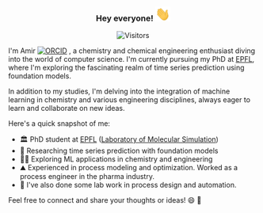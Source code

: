 
<div align="center">
   
### Hey everyone! <img src="https://raw.githubusercontent.com/ABSphreak/ABSphreak/master/gifs/Hi.gif" width="30px">
  ![Visitors](https://visitor-badge.laobi.icu/badge?page_id=amir-elahi.visitorsBadge)
</div>
<!--
**amir-elahi/amir-elahi** is a ✨ _special_ ✨ repository because its `README.md` (this file) appears on your GitHub profile.
Here are some ideas to get you started:
- 🔭 I’m currently working on ...
- 🌱 I’m currently learning ...
- 👯 I’m looking to collaborate on ...
- 🤔 I’m looking for help with ...
- 💬 Ask me about ...
- 📫 How to reach me: ...
- 😄 Pronouns: ...
- ⚡ Fun fact: ...
-->

I'm Amir <!-- Add the ORCID image and link it to the my ORCID -->
[<img src="https://upload.wikimedia.org/wikipedia/commons/thumb/0/06/ORCID_iD.svg/1200px-ORCID_iD.svg.png" alt="ORCID" width="15" height="15">](https://orcid.org//0009-0001-5907-101X)
, a chemistry and chemical engineering enthusiast diving into the world of computer science. I'm currently pursuing my PhD at [EPFL](https://www.epfl.ch/en/), where I'm exploring the fascinating realm of time series prediction using foundation models.

In addition to my studies, I'm delving into the integration of machine learning in chemistry and various engineering disciplines, always eager to learn and collaborate on new ideas.

Here's a quick snapshot of me:
 - 🏛️ PhD student at [EPFL](https://www.epfl.ch/en/) ([Laboratory of Molecular Simulation](https://www.epfl.ch/labs/lsmo/))
 - 🔭 Researching time series prediction with foundation models
 - 🧗‍♂️ Exploring ML applications in chemistry and engineering
 - ⛰️ Experienced in process modeling and optimization. Worked as a process engineer in the pharma industry.
 - 🥼 I've also done some lab work in process design and automation. 

Feel free to connect and share your thoughts or ideas! 😄 💯
